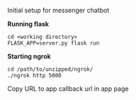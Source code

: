 Initial setup for messenger chatbot

<b>Running flask </b> 
```
cd <working directory>
FLASK_APP=server.py flask run
```

<b> Starting ngrok</b>
```
cd /path/to/unzipped/ngrok/
./ngrok http 5000
```
Copy URL to app callback url in app page
